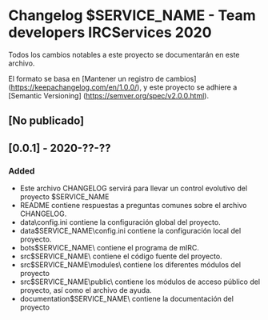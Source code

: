 # Changelog $SERVICE_NAME - Team developers IRCServices 2020
Todos los cambios notables a este proyecto se documentarán en este archivo.

El formato se basa en [Mantener un registro de cambios] (https://keepachangelog.com/en/1.0.0/),
y este proyecto se adhiere a [Semantic Versioning] (https://semver.org/spec/v2.0.0.html).

## [No publicado]

## [0.0.1] - 2020-??-??

### Added
- Este archivo CHANGELOG servirá para llevar un control evolutivo del proyecto $SERVICE_NAME
- README contiene respuestas a preguntas comunes sobre el archivo CHANGELOG.
- data\config.ini contiene la configuración global del proyecto.
- data\$SERVICE_NAME\config.ini contiene la configuración local del proyecto.
- bots\$SERVICE_NAME\ contiene el programa de mIRC.
- src\$SERVICE_NAME\ contiene el código fuente del proyecto.
- src\$SERVICE_NAME\modules\ contiene los diferentes módulos del proyecto
- src\$SERVICE_NAME\public\ contiene los módulos de acceso público del proyecto, así como el archivo de ayuda.
- documentation\$SERVICE_NAME\ contiene la documentación del proyecto